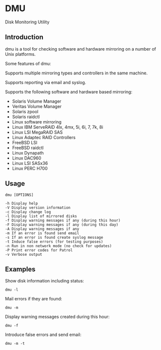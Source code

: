 DMU
===

Disk Monitoring Utility

Introduction
------------

dmu is a tool for checking software and hardware mirroring on a number
of Unix platforms.

Some features of dmu:

Supports multiple mirroring types and controllers in the same machine.

Supports reporting via email and syslog.

Supports the following software and hardware based mirroring:

- Solaris Volume Manager
- Veritas Volume Manager
- Solaris zpool
- Solaris raidctl
- Linux software mirroring
- Linux IBM ServeRAID 4lx, 4mx, 5i, 6i, 7, 7k, 8i
- Linux LSI MegaRAID SAS
- Linux Adaptec RAID Controllers
- FreeBSD LSI
- FreeBSD raidctl
- Linux Dynapath
- Linux DAC960
- Linux LSI SASx36
- Linux PERC H700

Usage
-----

```
dmu [OPTIONS]

-h Display help
-V Display version information
-c Display change log
-l Display list of mirrored disks
-f Display warning messages if any (during this hour)
-F Display warning messages if any (during this day)
-A Display warning messages if any
-m If an error is found send email
-s If an error is found create syslog message
-t Induce false errors (for testing purposes)
-n Run in non network mode (no check for updates)
-P Print error codes for Patrol
-v Verbose output
```

Examples
--------

Show disk information including status:

```
dmu -l
```

Mail errors if they are found:

```
dmu -m
```

Display warning messages created during this hour:

```
dmu -f
```

Introduce false errors and send email:

```
dmu -m -t
```
